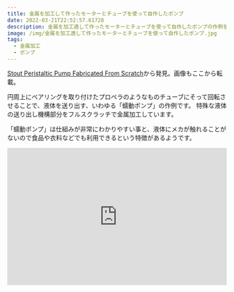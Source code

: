```yaml
---
title: 金属を加工して作ったモーターとチューブを使って自作したポンプ
date: 2022-03-21T22:52:57.61728
description: 金属を加工適して作ったモーターとチューブを使って自作したポンプの作例を紹介します
image: /img/金属を加工適して作ったモーターとチューブを使って自作したポンプ.jpg
tags:
  - 金属加工
  - ポンプ
---
```

[Stout Peristaltic Pump Fabricated From Scratch](https://hackaday.com/2022/01/12/stout-peristaltic-pump-fabricated-from-scratch/)から発見。画像もここから転載。

円周上にベアリングを取り付けたプロペラのようなものチューブにそって回転させることで、液体を送り出す、いわゆる「蠕動ポンプ」の作例です。
特殊な液体の送り出し機構部分をフルスクラッチで金属加工しています。

「蠕動ポンプ」は仕組みが非常にわかりやすい事と、液体にメカが触れることがないので食品や衣料などでも利用できるという特徴があるようです。

<iframe width="100%" height="315" src="https://www.youtube.com/embed/ETa7FJyeKVY" title="YouTube video player" frameborder="0" allow="accelerometer; autoplay; clipboard-write; encrypted-media; gyroscope; picture-in-picture" allowfullscreen></iframe>

